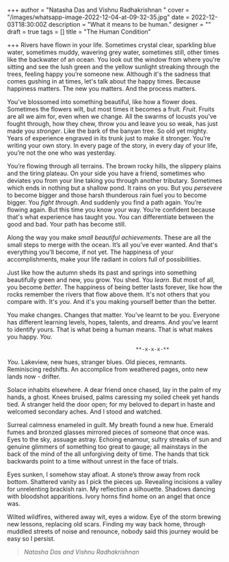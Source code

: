 +++
author = "Natasha Das and Vishnu Radhakrishnan "
cover = "/images/whatsapp-image-2022-12-04-at-09-32-35.jpg"
date = 2022-12-03T18:30:00Z
description = "What it means to be human."
designer = ""
draft = true
tags = []
title = "The Human Condition"

+++
Rivers have flown in your life. Sometimes crystal clear, sparkling blue water,  sometimes muddy, wavering grey water, sometimes still, other times like the backwater of an ocean. You look out the window from where you're sitting and see the lush green and the yellow sunlight streaking through the trees, feeling happy you’re someone new. Although it's the sadness that comes gushing in at times, let's talk about the happy times. Because happiness matters. The new you matters. And the process matters.

You’ve blossomed into something beautiful, like how a flower does. Sometimes the flowers wilt, but most times it becomes a fruit. _Fruit_. Fruits are all we aim for, even when we change. All the swarms of locusts you’ve fought through, how they chew, throw you and leave you so weak, has just made you _stronger_. Like the bark of the banyan tree. So old yet mighty. Years of experience engraved in its trunk  just to make it stronger. You’re writing your own story. In every page of the story, in every day of your life, you’re not the one who was yesterday.

You’re flowing through all terrains. The brown rocky hills, the slippery plains and the tiring plateau. On your side you have a friend, sometimes who deviates you from your line taking you through another tributary. Sometimes which ends in nothing but a shallow pond. It rains on you. But you _persevere_ to become bigger and those harsh thunderous rain fuel you to become bigger. You _fight through_. And suddenly you find a path again. You’re flowing again. But this time you know your way. You’re confident because that's what experience has taught you. You can differentiate between the good and bad. Your path has become still.

Along the way you make _small beautiful achievements_. These are all the small steps to merge with the ocean. It’s all you’ve ever wanted. And that's everything you'll become, if not yet. The happiness of your accomplishments, make your life radiant in colors full of possibilities.

Just like how the autumn sheds its past and springs into something beautifully green and new, you grow. You shed. You _learn_. But most of all, you become _better_. The happiness of being better lasts forever, like how the rocks remember the rivers that flow above them. It's not others that you compare with. It's _you_. And it's you making yourself better than the better.

You make changes. Changes that matter. You’ve learnt to be you. Everyone has different learning levels, hopes, talents, and dreams. And you’ve learnt to identify yours. That is what being a human means. That is what makes you happy. _You_.

                                              **-x-x-x-**

_You_. Lakeview, new hues, stranger blues. Old pieces, remnants. Reminiscing redshifts. An accomplice from weathered pages, onto new lands now - drifter.

Solace inhabits elsewhere. A dear friend once chased, lay in the palm of my hands, a ghost. Knees bruised, palms caressing my soiled cheek yet hands tied. A stranger held the door open; for my beloved to depart in haste and welcomed secondary aches. And I stood and watched.

Surreal calmness enameled in guilt. My breath found a new hue. Emerald fumes and bronzed glasses mirrored pieces of someone that once was. Eyes to the sky, assuage astray. Echoing enamour, sultry streaks of sun and genuine glimmers of something too great to gauge; all mainstays in the back of the mind of the all unforgiving deity of time. The hands that tick backwards point to a time without unrest in the face of trials.

Eyes sunken, I somehow stay afloat. A stone’s throw away from rock bottom. Shattered vanity as I pick the pieces up. Revealing incisions a valley for unrelenting brackish rain. My reflection a silhouette. Shadows dancing with bloodshot apparitions. Ivory horns find home on an angel that once was.

Wilted wildfires, withered away wit, eyes a widow. Eye of the storm brewing new lessons, replacing old scars. Finding my way back home, through muddled streets of noise and renounce, nobody said this journey would be easy so I persist.

> _Natasha Das and Vishnu Radhakrishnan_